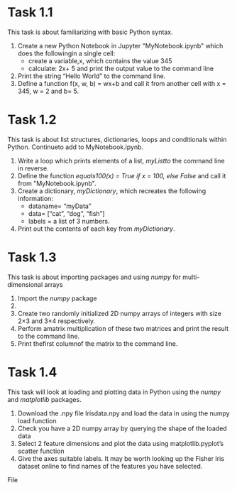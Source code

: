 # Task 1.1

This task is about familiarizing with basic Python syntax.
<ol>
  <li>Create a new Python Notebook in Jupyter "MyNotebook.ipynb" which does the followingin a single cell:
    <ul>
      <li>create a variable,x, which contains the value 345</li>
      <li>calculate:  2x+ 5 and print the output value to the command line</li>
    </ul></li>
  <li>Print the string “Hello World” to the command line.</li>
  <li>Define a function f(x, w, b) = wx+b and call it from another cell with x = 345, w = 2 and b= 5.</li>
</ol>
  
# Task 1.2

This task is about list structures, dictionaries, loops and conditionals within Python.  Continueto add to MyNotebook.ipynb. 
<ol>
  <li>Write a loop which prints elements of a list, <i>myListto</i> the command line in reverse.</li>
  <li>Define  the  function <i>equals100(x)  = True if x = 100, else False </i> and call it from "MyNotebook.ipynb".</li>
  <li>Create a dictionary, <i>myDictionary</i>, which recreates the following information:
    <ul>
      <li>dataname= “myData”</li>
      <li>data= [“cat”, “dog”, “fish”]</li>
      <li>labels = a list of 3 numbers.</li>
    </ul></li>
  <li>Print out the contents of each key from <i>myDictionary</i>.</li>
</ol>
  
  
# Task 1.3

This task is about importing packages and using <i>numpy</i> for multi-dimensional arrays
<ol>
  <li>Import the <i>numpy</i> package<li>
  <li>Create two randomly initialized 2D numpy arrays of integers with size 2×3 and 3×4 respectively.</li>
  <li>Perform amatrix multiplication of these two matrices and print the result to the command line.</li>
  <li>Print thefirst columnof the matrix to the command line.</li>
</ol>



# Task 1.4

This task will look at loading and plotting data in Python using the <i>numpy</i> and <i>matplotlib</i> packages.
<ol>
  <li>Download the .npy file Irisdata.npy and load the data in using the numpy load function</li>
  <li>Check you have a 2D numpy array by querying the shape of the loaded data</li>
  <li>Select 2 feature dimensions and plot the data using matplotlib.pyplot’s scatter function</li>
  <li>Give the axes suitable labels.  It may be worth looking up the Fisher Iris dataset online to find names of the features you have selected.</li>
</ol>


File 
